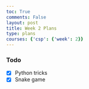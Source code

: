 ```yaml
---
toc: True
comments: False
layout: post
title: Week 2 Plans
type: plans
courses: {'csp': {'week': 2}}
---
```


### Todo

- [x] Python tricks
- [x] Snake game
